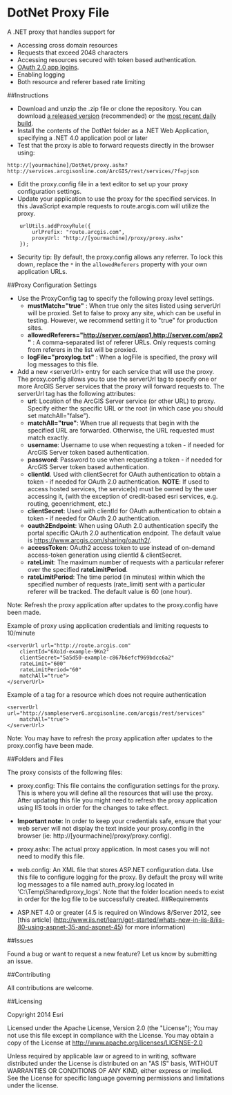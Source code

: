 DotNet Proxy File
=================

A .NET proxy that handles support for
* Accessing cross domain resources
* Requests that exceed 2048 characters
* Accessing resources secured with token based authentication.
* [OAuth 2.0 app logins](https://developers.arcgis.com/en/authentication).
* Enabling logging
* Both resource and referer based rate limiting

##Instructions

* Download and unzip the .zip file or clone the repository. You can download [a released version](https://github.com/Esri/resource-proxy/releases) (recommended) or the [most recent daily build](https://github.com/Esri/resource-proxy/archive/master.zip).
* Install the contents of the DotNet folder as a .NET Web Application, specifying a .NET 4.0 application pool or later
* Test that the proxy is able to forward requests directly in the browser using:
```
http://[yourmachine]/DotNet/proxy.ashx?http://services.arcgisonline.com/ArcGIS/rest/services/?f=pjson
```
* Edit the proxy.config file in a text editor to set up your proxy configuration settings.
* Update your application to use the proxy for the specified services. In this JavaScript example requests to route.arcgis.com will utilize the proxy.

```
    urlUtils.addProxyRule({
        urlPrefix: "route.arcgis.com",
        proxyUrl: "http://[yourmachine]/proxy/proxy.ashx"
    });
```
* Security tip: By default, the proxy.config allows any referrer. To lock this down, replace the  ```*``` in the ```allowedReferers``` property with your own application URLs.

##Proxy Configuration Settings

* Use the ProxyConfig tag to specify the following proxy level settings.
    * **mustMatch="true"** : When true only the sites listed using serverUrl will be proxied. Set to false to proxy any site, which can be useful in testing. However, we recommend setting it to "true" for production sites.
    * **allowedReferers="http://server.com/app1,http://server.com/app2"** : A comma-separated list of referer URLs. Only requests coming from referers in the list will be proxied.
    * **logFile="proxylog.txt"** : When a logFile is specified, the proxy will log messages to this file.
* Add a new \<serverUrl\> entry for each service that will use the proxy. The proxy.config allows you to use the serverUrl tag to specify one or more ArcGIS Server services that the proxy will forward requests to. The serverUrl tag has the following attributes:
    * **url**: Location of the ArcGIS Server service (or other URL) to proxy. Specify either the specific URL or the root (in which case you should set matchAll="false").
    * **matchAll="true"**: When true all requests that begin with the specified URL are forwarded. Otherwise, the URL requested must match exactly.
    * **username**: Username to use when requesting a token - if needed for ArcGIS Server token based authentication.
    * **password**: Password to use when requesting a token - if needed for ArcGIS Server token based authentication.
    * **clientId**.  Used with clientSecret for OAuth authentication to obtain a token - if needed for OAuth 2.0 authentication. **NOTE**: If used to access hosted services, the service(s) must be owned by the user accessing it, (with the exception of credit-based esri services, e.g. routing, geoenrichment, etc.)
    * **clientSecret**: Used with clientId for OAuth authentication to obtain a token - if needed for OAuth 2.0 authentication.
    * **oauth2Endpoint**: When using OAuth 2.0 authentication specify the portal specific OAuth 2.0 authentication endpoint. The default value is https://www.arcgis.com/sharing/oauth2/.
    * **accessToken**: OAuth2 access token to use instead of on-demand access-token generation using clientId & clientSecret.
    * **rateLimit**: The maximum number of requests with a particular referer over the specified **rateLimitPeriod**.
    * **rateLimitPeriod**: The time period (in minutes) within which the specified number of requests (rate_limit) sent with a particular referer will be tracked. The default value is 60 (one hour).

Note: Refresh the proxy application after updates to the proxy.config have been made.

Example of proxy using application credentials and limiting requests to 10/minute
```
<serverUrl url="http://route.arcgis.com"
    clientId="6Xo1d-example-9Kn2"
    clientSecret="5a5d50-example-c867b6efcf969bdcc6a2"
    rateLimit="600"
    rateLimitPeriod="60"
    matchAll="true">
</serverUrl>
```
Example of a tag for a resource which does not require authentication
```
<serverUrl url="http://sampleserver6.arcgisonline.com/arcgis/rest/services"
    matchAll="true">
</serverUrl>
```
Note: You may have to refresh the proxy application after updates to the proxy.config have been made.

##Folders and Files

The proxy consists of the following files:
* proxy.config: This file contains the configuration settings for the proxy. This is where you will define all the resources that will use the proxy. After updating this file you might need to refresh the proxy application using IIS tools in order for the changes to take effect.
* **Important note:** In order to keep your credentials safe, ensure that your web server will not display the text inside your proxy.config in the browser (ie: http://[yourmachine]/proxy/proxy.config).
* proxy.ashx: The actual proxy application. In most cases you will not need to modify this file.
* web.config: An XML file that stores ASP.NET configuration data. Use this file to configure logging for the proxy. By default the proxy will write log messages to a file named auth_proxy.log located in  'C:\Temp\Shared\proxy_logs'. Note that the folder location needs to exist in order for the log file to be successfully created.
##Requirements

* ASP.NET 4.0 or greater (4.5 is required on Windows 8/Server 2012, see [this article] (http://www.iis.net/learn/get-started/whats-new-in-iis-8/iis-80-using-aspnet-35-and-aspnet-45) for more information)

##Issues

Found a bug or want to request a new feature? Let us know by submitting an issue.

##Contributing

All contributions are welcome.

##Licensing

Copyright 2014 Esri

Licensed under the Apache License, Version 2.0 (the "License");
You may not use this file except in compliance with the License.
You may obtain a copy of the License at
http://www.apache.org/licenses/LICENSE-2.0

Unless required by applicable law or agreed to in writing, software distributed under the License is distributed on an "AS IS" basis, WITHOUT WARRANTIES OR CONDITIONS OF ANY KIND, either express or implied. See the License for specific language governing permissions and limitations under the license.
